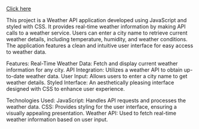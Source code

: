 <a href="https://persuasivepost.github.io/weather_js/">Click here </a>

This project is a Weather API application developed using JavaScript and styled with CSS. 
It provides real-time weather information by making API calls to a weather service. 
Users can enter a city name to retrieve current weather details, including temperature, humidity, and weather conditions. 
The application features a clean and intuitive user interface for easy access to weather data.

Features:
Real-Time Weather Data: Fetch and display current weather information for any city.
API Integration: Utilizes a weather API to obtain up-to-date weather data.
User Input: Allows users to enter a city name to get weather details.
Styled Interface: An aesthetically pleasing interface designed with CSS to enhance user experience.

Technologies Used:
JavaScript: Handles API requests and processes the weather data.
CSS: Provides styling for the user interface, ensuring a visually appealing presentation.
Weather API: Used to fetch real-time weather information based on user input.
